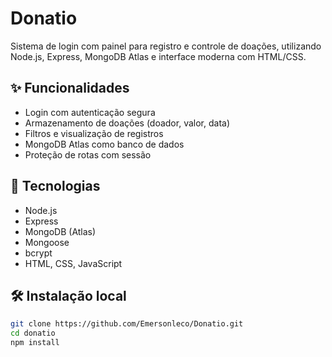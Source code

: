 # Donatio

Sistema de login com painel para registro e controle de doações, utilizando Node.js, Express, MongoDB Atlas e interface moderna com HTML/CSS.

## ✨ Funcionalidades

- Login com autenticação segura
- Armazenamento de doações (doador, valor, data)
- Filtros e visualização de registros
- MongoDB Atlas como banco de dados
- Proteção de rotas com sessão

## 🚀 Tecnologias

- Node.js
- Express
- MongoDB (Atlas)
- Mongoose
- bcrypt
- HTML, CSS, JavaScript

## 🛠️ Instalação local

```bash
git clone https://github.com/Emersonleco/Donatio.git
cd donatio
npm install
